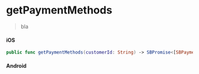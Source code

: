 # getPaymentMethods

> bla

<!-- tabs:start -->

#### **iOS**

```swift
public func getPaymentMethods(customerId: String) -> SBPromise<[SBPaymentCard]>
```

#### **Android**

```kotlin
```

<!-- tabs:end -->